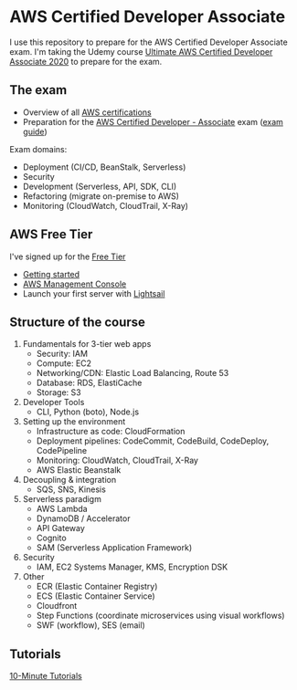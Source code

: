 # AWS Certified Developer Associate

I use this repository to prepare for the AWS Certified Developer Associate exam.
I'm taking the Udemy course [Ultimate AWS Certified Developer Associate 2020](https://www.udemy.com/course/aws-certified-developer-associate-dva-c01) to prepare for the exam.

## The exam

* Overview of all [AWS certifications](https://aws.amazon.com/certification/)
* Preparation for the [AWS Certified Developer - Associate](https://aws.amazon.com/certification/certified-developer-associate/) exam ([exam guide](https://d1.awsstatic.com/training-and-certification/docs-dev-associate/AWS_Certified_Developer_Associate-Exam_Guide_EN_1.4.pdf))

Exam domains:
* Deployment (CI/CD, BeanStalk, Serverless)
* Security 
* Development (Serverless, API, SDK, CLI)
* Refactoring (migrate on-premise to AWS)
* Monitoring (CloudWatch, CloudTrail, X-Ray)

## AWS Free Tier

I've signed up for the [Free Tier](https://aws.amazon.com/free/)
* [Getting started](https://aws.amazon.com/getting-started/)
* [AWS Management Console](https://eu-west-1.console.aws.amazon.com/console)
* Launch your first server with [Lightsail](https://lightsail.aws.amazon.com)

## Structure of the course

1. Fundamentals for 3-tier web apps
   - Security: IAM
   - Compute: EC2
   - Networking/CDN: Elastic Load Balancing, Route 53
   - Database: RDS, ElastiCache
   - Storage: S3
2. Developer Tools
   - CLI, Python (boto), Node.js
3. Setting up the environment
   - Infrastructure as code: CloudFormation
   - Deployment pipelines: CodeCommit, CodeBuild, CodeDeploy, CodePipeline
   - Monitoring: CloudWatch, CloudTrail, X-Ray
   - AWS Elastic Beanstalk
4. Decoupling & integration
   - SQS, SNS, Kinesis
5. Serverless paradigm
   - AWS Lambda
   - DynamoDB / Accelerator
   - API Gateway
   - Cognito
   - SAM (Serverless Application Framework)
6. Security
   - IAM, EC2 Systems Manager, KMS, Encryption DSK
7. Other
   - ECR (Elastic Container Registry)
   - ECS (Elastic Container Service)
   - Cloudfront
   - Step Functions (coordinate microservices using visual workflows)
   - SWF (workflow), SES (email)

## Tutorials

[10-Minute Tutorials](https://aws.amazon.com/getting-started/tutorials/)

